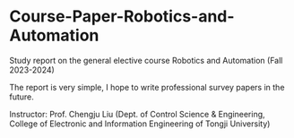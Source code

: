 # Course-Paper-Robotics-and-Automation


Study report on the general elective course Robotics and Automation (Fall 2023-2024)

The report is very simple, I hope to write professional survey papers in the future.

Instructor: Prof. Chengju Liu (Dept. of Control Science & Engineering, College of Electronic and Information Engineering of Tongji University)

